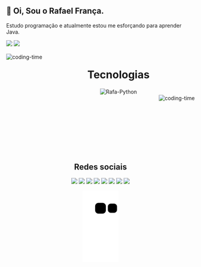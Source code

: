 ## 👋 Oi, Sou o Rafael França. 
Estudo programação e atualmente estou me esforçando para aprender Java.



<div >
  <img height="180em" src="https://github-readme-stats.vercel.app/api?username=Rafasfrancah&show_icons=true&theme=great-gatsby&include_all_commits=true&count_private=true"/>
  <img height="141em"   src="https://github-readme-stats.vercel.app/api/top-langs/?username=Rafasfrancah&layout=compact&langs_count=16&theme=great-gatsby"/>
</div>




 
<div  align="center"> 
  <div style="display: inline_block"><br>
    <img align="left" height="250" alt="coding-time" src="code.gif">
    <h1 align="center">Tecnologias </h1>
  <img align="center" alt="Rafa-Python" height="90" width="100" 
 <img src="https://cdn.jsdelivr.net/gh/devicons/devicon/icons/java/java-original-wordmark.svg" />
 <div style="display: flex; justify-content: space-between;"> <br>
  <img align="left"height="150" alt="coding-time" src="code.gif">
 
  
</div>
  
 ## Redes sociais

<div> 
 
 
  <a href="https://instagram.com/rafasfrancah" target="_blank"><img src="https://img.shields.io/badge/-Instagram-%23E4405F?style=for-the-badge&logo=instagram&logoColor=white" target="_blank"></a>
 	  <a href = "mailto:rafasfrancah@gmail.com"><img src="https://img.shields.io/badge/-Gmail-%23333?style=for-the-badge&logo=gmail&logoColor=white" target="_blank"></a>
  <a href="https://www.linkedin.com/in/rafael-frança-480006246" target="_blank"><img src="https://img.shields.io/badge/-LinkedIn-%230077B5?style=for-the-badge&logo=linkedin&logoColor=white" target="_blank"></a> 
   <a href="https://twitter.com/rafasfrancah" target="_blank"><img src="https://img.shields.io/badge/Twitter-1DA1F2?style=for-the-badge&logo=twitter&logoColor=white" target="_blank"></a> 
    <a href="https://api.whatsapp.com/send?phone=5585996422997" target="_blank"><img src="https://img.shields.io/badge/WhatsApp-25D366?style=for-the-badge&logo=whatsapp&logoColor=white" target="_blank"></a> 
  <a href="https://youtube.com/channel/UCPqt-5lbfh1ORv2SjIk1AkA" target="_blank"><img src="https://img.shields.io/badge/YouTube-FF0000?style=for-the-badge&logo=youtube&logoColor=white" target="_blank"></a>
  <a href="https://telegram.org/@Rafasfrancah" target="_blank"><img src="https://img.shields.io/badge/Telegram-2CA5E0?style=for-the-badge&logo=telegram&logoColor=white" target="_blank"></a>
   <a href="https://discord.com/channels/@me/<5585996422997>" target="_blank"><img src="https://img.shields.io/badge/Discord-7289DA?style=for-the-badge&logo=discord&logoColor=white" target="_blank"></a>
  
</div>
  
![Snake animation](https://github.com/Rafasfrancah/Rafasfrancah/blob/output/github-contribution-grid-snake.svg)
